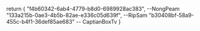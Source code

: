 return {
"f4b60342-6ab4-4779-b8d0-6989928ac383", --NongPeam
"133a215b-0ae3-4b5b-82ae-e336c05d639f", --RipSam
"b30408bf-58a9-455c-b4f1-36def85ae683" -- CaptianBoxTv
}

